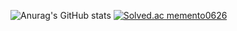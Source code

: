 
![Anurag's GitHub stats](https://github-readme-stats.vercel.app/api?username=memento13&show_icons=true&theme=radical)
[![Solved.ac
memento0626](http://mazassumnida.wtf/api/v2/generate_badge?boj={handle})](https://solved.ac/{handle})
